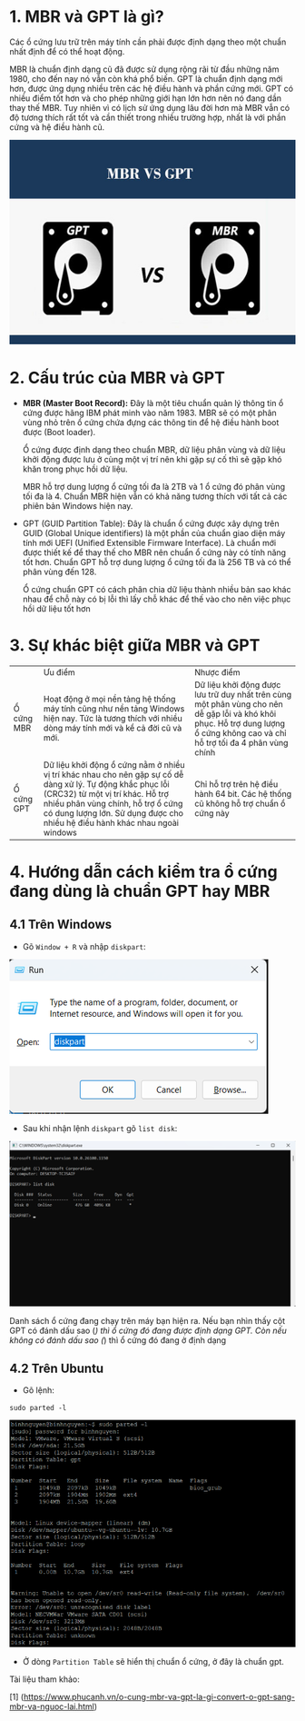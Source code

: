 # 1. MBR và GPT là gì?
Các ổ cứng lưu trữ trên máy tính cần phải được định dạng theo một chuẩn nhất định để có thể hoạt động.

MBR là chuẩn định dạng cũ đã được sử dụng rộng rãi từ đầu những năm 1980, cho đến nay nó vẫn còn khá phổ biến. GPT là chuẩn định dạng mới hơn, được ứng dụng nhiều trên các hệ điều hành và phần cứng mới. GPT có nhiều điểm tốt hơn và cho phép những giới hạn lớn hơn nên nó đang dần thay thế MBR. Tuy nhiên vì có lịch sử ứng dụng lâu đời hơn mà MBR vẫn có độ tương thích rất tốt và cần thiết trong nhiều trường hợp, nhất là với phần cứng và hệ điều hành cũ.

![](../imgs/1.jpg)

# 2. Cấu trúc của MBR và GPT
- **MBR (Master Boot Record):** Đây là một tiêu chuẩn quản lý thông tin ổ cứng được hãng IBM phát minh vào năm 1983. MBR sẽ có một phân vùng nhỏ trên ổ cứng chứa đựng các thông tin để hệ điều hành boot được (Boot loader).
  
  Ổ cứng được định dạng theo chuẩn MBR, dữ liệu phân vùng và dữ liệu khởi động được lưu ở cùng một vị trí nên khi gặp sự cố thì sẽ gặp khó khăn trong phục hồi dữ liệu.

  MBR hỗ trợ dung lượng ổ cứng tối đa là 2TB và 1 ổ cứng đó phân vùng tối đa là 4. Chuẩn MBR hiện vẫn có khả năng tương thích với tất cả các phiên bản Windows hiện nay.

- GPT (GUID Partition Table): Đây là chuẩn ổ cứng được xây dựng trên GUID (Global Unique identifiers) là một phần của chuẩn giao diện máy tính mới UEFI (Unified Extensible Firmware Interface). Là chuẩn mới được thiết kế để thay thế cho MBR nên chuẩn ổ cứng này có tính năng tốt hơn. Chuẩn GPT hỗ trợ dung lượng ổ cứng tối đa là 256 TB và có thể phân vùng đến 128.

  Ổ cứng chuẩn GPT có cách phân chia dữ liệu thành nhiều bản sao khác nhau để chỗ này có bị lỗi thì lấy chỗ khác để thế vào cho nên việc phục hồi dữ liệu tốt hơn
# 3. Sự khác biệt giữa MBR và GPT
|              |                       |                         |
|:-------------|:----------------------|:------------------------|
||Ưu điểm|Nhược điểm|
|Ổ cứng MBR|Hoạt động ở mọi nền tảng hệ thống máy tính cũng như nền tảng Windows hiện nay. Tức là tương thích với nhiều dòng máy tính mới và kể cả đời cũ và mới.|Dữ liệu khởi động được lưu trữ duy nhất trên cùng một phân vùng cho nên dễ gặp lỗi và khó khôi phục. Hỗ trợ dung lượng ổ cứng không cao và chỉ hỗ trợ tối đa 4 phân vùng chính|
|Ổ cứng GPT|Dữ liệu khởi động ổ cứng nằm ở nhiều vị trí khác nhau cho nên gặp sự cố dễ dàng xử lý. Tự động khắc phục lỗi (CRC32) từ một vị trí khác. Hỗ trợ nhiều phân vùng chính, hỗ trợ ổ cứng có dung lượng lớn. Sử dụng được cho nhiều hệ điều hành khác nhau ngoài windows|Chỉ hỗ trợ trên hệ điều hành 64 bit. Các hệ thống cũ không hỗ trợ chuẩn ổ cứng này|
# 4. Hướng dẫn cách kiểm tra ổ cứng đang dùng là chuẩn GPT hay MBR
## 4.1 Trên Windows
- Gõ `Window + R` và nhập `diskpart`:

![](../imgs/2.png)

- Sau khi nhận lệnh `diskpart` gõ `list disk`:

![](../imgs/3.png)

Danh sách ổ cứng đang chạy trên máy bạn hiện ra. Nếu bạn nhìn thấy cột GPT có đánh dấu sao (*) thì ổ cứng đó đang được định dạng GPT. Còn nếu không có đánh dấu sao (*) thì ổ cứng đó đang ở định dạng 

## 4.2 Trên Ubuntu
- Gõ lệnh:
```
sudo parted -l
```

![](../imgs/4.png)

- Ở dòng `Partition Table` sẽ hiển thị chuẩn ổ cứng, ở đây là chuẩn gpt.

Tài liệu tham khảo:

[1] (https://www.phucanh.vn/o-cung-mbr-va-gpt-la-gi-convert-o-gpt-sang-mbr-va-nguoc-lai.html)